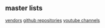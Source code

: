 

## master lists
[vendors](/lists/master-list)
[github repositories](/lists/git-repos-master-list)
[youtube channels](/lists/youtube-channels-master-lis)